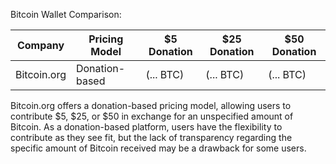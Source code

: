 Bitcoin Wallet Comparison:

| Company       | Pricing Model | $5 Donation | $25 Donation | $50 Donation |
|---------------|---------------|-------------|--------------|--------------|
| Bitcoin.org   | Donation-based | (... BTC)   | (... BTC)    | (... BTC)    |

Bitcoin.org offers a donation-based pricing model, allowing users to contribute $5, $25, or $50 in exchange for an unspecified amount of Bitcoin. As a donation-based platform, users have the flexibility to contribute as they see fit, but the lack of transparency regarding the specific amount of Bitcoin received may be a drawback for some users.